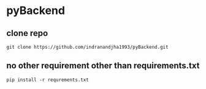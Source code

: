 # pyBackend


## clone repo

```
git clone https://github.com/indranandjha1993/pyBackend.git
````

## no other requirement other than requirements.txt

```
pip install -r requrements.txt
```
